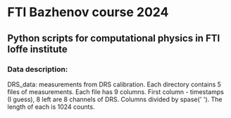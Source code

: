 # FTI Bazhenov course 2024 
## Python scripts for computational physics in FTI Ioffe institute 

### Data description:
DRS_data: measurements from DRS calibration.
Each directory contains 5 files of measurements. 
Each file has 9 columns.
First column - timestamps (I guess), 8 left are 8 channels of DRS.
Columns divided by spase(' '). The length of each is 1024 counts.
